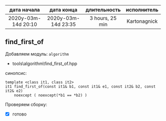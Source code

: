 
|     дата начала     |     дата конца      | длительность    | исполнитель  |
|:-------------------:|:-------------------:|:---------------:|:------------:|
| 2020y-03m-14d 20:10 | 2020y-03m-14d 23:35 | 3 hours, 25 min | Kartonagnick |

find_first_of
----

Добавляем модуль: `algorithm`
 - tools\algorithm\find_first_of.hpp

синопсис:
```
template <class it1, class it2>
it1 find_first_of(const it1& b1, const it1& e1, const it2& b2, const it2& e2)
    noexcept ( noexcept(*b1 == *b2) )
```

Проверяем сборку:
 - [x] готово

